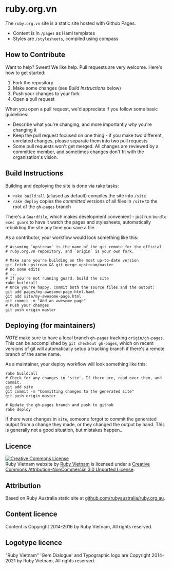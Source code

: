 # ruby.org.vn

The `ruby.org.vn` site is a static site hosted with Github Pages.

* Content is in `/pages` as Haml templates
* Styles are `/stylesheets`, compiled using compass

## How to Contribute

Want to help? Sweet! We like help. Pull requests are very welcome. Here's how
to get started:

1. Fork the repository
2. Make some changes (see _Build Instructions_ below)
3. Push your changes to your fork
4. Open a pull request

When you open a pull request, we'd appreciate if you follow some basic
guidelines:

* Describe what you're changing, and more importantly _why_ you're changing it
* Keep the pull request focused on one thing - if you make two different,
  unrelated changes, please separate them into two pull requests
* Some pull requests won't get merged. All changes are reviewed by a committee
  member, and sometimes changes don't fit with the organisation's vision.

## Build Instructions

Building and deploying the site is done via rake tasks:

* `rake build:all` (aliased as default) compiles the site into `/site`
* `rake deploy` copies the _committed_ versions of all files in `/site` to the
  root of the `gh-pages` branch

There's a `Guardfile`, which makes development convenient - just run `bundle
exec guard` to have it watch the pages and stylesheets, automatically
rebuilding the site any time you save a file.

As a contributor, your workflow would look something like this:

```
# Assuming `upstream` is the name of the git remote for the official
# ruby.org.vn repository, and `origin` is your own fork.

# Make sure you're building on the most up-to-date version
git fetch upstream && git merge upstream/master
# Do some edits
# ...
# If you're not running guard, build the site
rake build:all
# Once you're happy, commit both the source files and the output:
git add pages/my-awesome-page.html.haml
git add site/my-awesome-page.html
git commit -m "Add an awesome page"
# Push your changes
git push origin master
```

## Deploying (for maintainers)

_NOTE_ make sure to have a local branch `gh-pages` tracking `origin/gh-pages`.
This can be accomplished by `git checkout gh-pages`, which on recent versions
of git will automatically setup a tracking branch if there's a remote branch
of the same name.

As a maintainer, your deploy workflow will look something like this:

```
rake build:all
# Check for any changes in 'site'. If there are, read over them, and commit.
git add site
git commit -m "Committing changes to the generated site"
git push origin master

# Update the gh-pages branch and push to github
rake deploy
```

If there were changes in `site`, someone forgot to commit the generated output
from a change they made, or they changed the output by hand. This is generally
not a good situation, but mistakes happen...


## Licence

<a rel="license" href="http://creativecommons.org/licenses/by-nc/3.0/"><img alt="Creative Commons License" style="border-width:0" src="http://i.creativecommons.org/l/by-nc/3.0/88x31.png" /></a><br /><span xmlns:dct="http://purl.org/dc/terms/" property="dct:title">Ruby Vietnam website</span> by <a xmlns:cc="http://creativecommons.org/ns#" href="http://ruby.org.vn" property="cc:attributionName" rel="cc:attributionURL">Ruby Vietnam</a> is licensed under a <a rel="license" href="http://creativecommons.org/licenses/by-nc/3.0/">Creative Commons Attribution-NonCommercial 3.0 Unported License</a>.<br />

## Attribution

Based on Ruby Australia static site at <a href="https://github.com/rubyaustralia/ruby.org.au">github.com/rubyaustralia/ruby.org.au</a>.

## Content licence

Content is Copyright 2014-2016 by Ruby Vietnam, All rights reserved.

## Logotype licence

"Ruby Vietnam" 'Gem Dialogue' and Typographic logo are Copyright 2014-2021 by Ruby Vietnam, All rights reserved.

